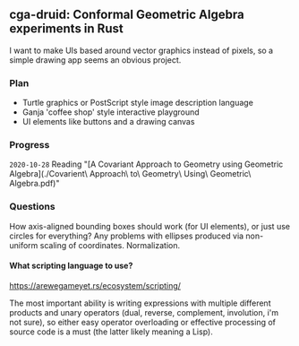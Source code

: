 ## cga-druid: Conformal Geometric Algebra experiments in Rust

I want to make UIs based around vector graphics instead of pixels, so a simple drawing app seems an obvious project.

### Plan

 * Turtle graphics or PostScript style image description language
 * Ganja 'coffee shop' style interactive playground
 * UI elements like buttons and a drawing canvas

### Progress

`2020-10-28` Reading "[A Covariant Approach to Geometry using Geometric Algebra](./Covarient\ Approach\ to\ Geometry\ Using\ Geometric\ Algebra.pdf)"

### Questions

How axis-aligned bounding boxes should work (for UI elements), or just use circles for everything? Any problems with ellipses produced via non-uniform scaling of coordinates. Normalization.

#### What scripting language to use?

https://arewegameyet.rs/ecosystem/scripting/

The most important ability is writing expressions with multiple different products and unary operators (dual, reverse, complement, involution, i'm not sure), so either easy operator overloading or effective processing of source code is a must (the latter likely meaning a Lisp).


